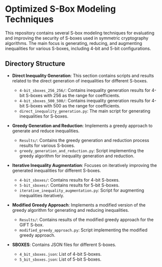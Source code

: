 # Optimized S-Box Modeling Techniques 

This repository contains several S-box modeling techniques for evaluating and improving the security of S-boxes used in symmetric cryptography algorithms. The main focus is generating, reducing, and augmenting inequalities for various S-boxes, including 4-bit and 5-bit configurations.

## Directory Structure

- **Direct Inequality Generation**: This section contains scripts and results related to the direct generation of inequalities for different S-boxes.
  - `4-bit_sboxes_256_256/`: Contains inequality generation results for 4-bit S-boxes with 256 as the range for coefficients.
  - `4-bit_sboxes_500_500/`: Contains inequality generation results for 4-bit S-boxes with 500 as the range for coefficients.
  - `direct_inequality_generation.py`: The main script for generating inequalities for S-boxes.

- **Greedy Generation and Reduction**: Implements a greedy approach to generate and reduce inequalities.
  - `Results/`: Contains the greedy generation and reduction process results for various S-boxes.
  - `greedy_generation_and_reduction.py`: Script implementing the greedy algorithm for inequality generation and reduction.

- **Iterative Inequality Augmentation**: Focuses on iteratively improving the generated inequalities for different S-boxes.
  - `4-bit_sboxes/`: Contains results for 4-bit S-boxes.
  - `5-bit_sboxes/`: Contains results for 5-bit S-boxes.
  - `iterative_inequality_augmentation.py`: Script for augmenting inequalities iteratively.

- **Modified Greedy Approach**: Implements a modified version of the greedy algorithm for generating and reducing inequalities.
  - `Results/`: Contains results of the modified greedy approach for the GIFT S-box.
  - `modified_greedy_approach.py`: Script implementing the modified greedy approach.

- **SBOXES**: Contains JSON files for different S-boxes.
  - `4_bit_sboxes.json`: List of 4-bit S-boxes.
  - `5_bit_sboxes.json`: List of 5-bit S-boxes.
